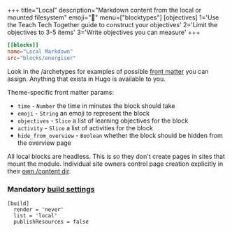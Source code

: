+++
title="Local"
description="Markdown content from the local or mounted filesystem"
emoji="📝"
menu=["blocktypes"]
[objectives]
    1='Use the Teach Tech Together guide to construct your objectives'
    2='Limit the objectives to 3-5 items'
    3='Write objectives you can measure'
+++

```toml
[[blocks]]
name="Local Markdown"
src="blocks/energiser"
```

Look in the /archetypes for examples of possible [front matter](https://gohugo.io/content-management/front-matter/) you can assign. Anything that exists in Hugo is available to you.

Theme-specific front matter params:

- `time` - `Number` the time in minutes the block should take
- `emoji` - `String` an emoji to represent the block
- `objectives` - `Slice` a list of learning objectives for the block
- `activity` - `Slice` a list of activities for the block
- `hide_from_overview` - `Boolean` whether the block should be hidden from the overview page

All local blocks are headless. This is so they don't create pages in sites that mount the module. Individual site owners control page creation explicitly in their [own /content dir](https://gohugo.io/content-management/organization/).

### Mandatory [build settings](https://gohugo.io/content-management/build-options)

```
[build]
  render = 'never'
  list = 'local'
  publishResources = false
```
